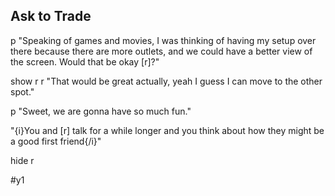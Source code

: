 ## Ask to Trade
p "Speaking of games and movies, I was thinking of having my setup over there because there are more outlets, and we could have a better view of the screen. Would that be okay [r]?" 

show r
r "That would be great actually, yeah I guess I can move to the other spot."

p "Sweet, we are gonna have so much fun." 

"{i}You and [r] talk for a while longer and you think about how they might be a good first friend{/i}"

hide r

#y1